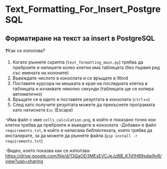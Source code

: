 # Text_Formatting_For_Insert_PostgreSQL
## Форматиране на текст за insert в PostgreSQL

❓Как се използва?
1. Когато ръннете скрипта (`text_formatting_main.py`) трябва да преброите и напишете колко клетки има таблицата (без първия ред със имената на колоните)
2. Въвеждате числото в конзолата и се връщате в Word
3. Поставяте курсора на мишката в края на последната клетка в таблицата и изчаквате няколко секунди (таблицата ще се копира автоматично)
4. Връщате се в идето и поставяте резултата в конзолата (`ctrl`+`v`)
5. След като получите резултата можете да прекъснете програмата като натиснете `Esc` (Escape)

-Има файл с име `cells_calculation.png`, в който е показано точно кои клетки трябва да преброите и въведете в конзолата
-Добавен е файл `requirements.txt`, в който е написана библиотеката, която трябва да инсталирате, за да можете да ръннете файла (`pip install -r requirements.txt`)

-Видео, което показва как се използва: https://drive.google.com/file/d/13QaOD3MEsEVCJeJzBB_K7d1H89xdw9yR/view?usp=sharing
